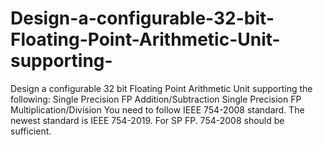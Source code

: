 # Design-a-configurable-32-bit-Floating-Point-Arithmetic-Unit-supporting-
Design a configurable 32 bit Floating Point Arithmetic Unit supporting the following: Single Precision FP Addition/Subtraction Single Precision FP Multiplication/Division You need to follow IEEE 754-2008 standard.  The newest standard is IEEE 754-2019.  For SP FP. 754-2008 should be sufficient.  
